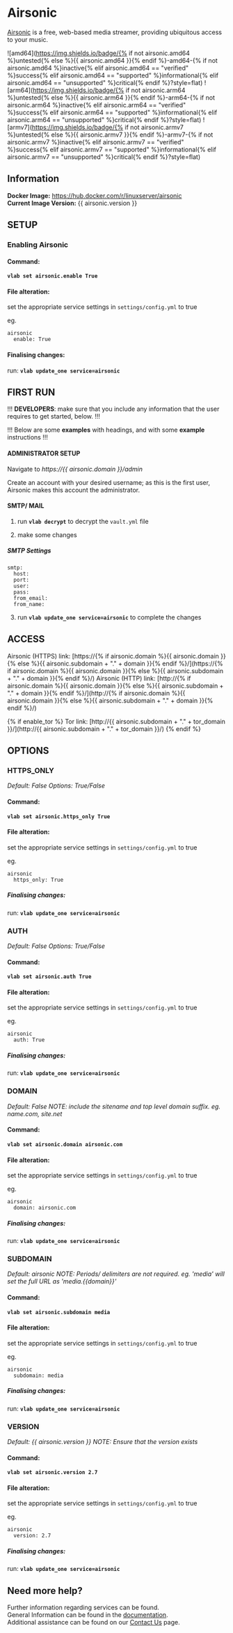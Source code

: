 # Airsonic

[Airsonic](https://airsonic.github.io/) is a free, web-based media streamer, providing ubiquitous access to your music.

![amd64](https://img.shields.io/badge/{% if not airsonic.amd64 %}untested{% else %}{{ airsonic.amd64 }}{% endif %}-amd64-{% if not airsonic.amd64 %}inactive{% elif airsonic.amd64 == "verified" %}success{% elif airsonic.amd64 == "supported" %}informational{% elif airsonic.amd64 == "unsupported" %}critical{% endif %}?style=flat)
![arm64](https://img.shields.io/badge/{% if not airsonic.arm64 %}untested{% else %}{{ airsonic.arm64 }}{% endif %}-arm64-{% if not airsonic.arm64 %}inactive{% elif airsonic.arm64 == "verified" %}success{% elif airsonic.arm64 == "supported" %}informational{% elif airsonic.arm64 == "unsupported" %}critical{% endif %}?style=flat)
![armv7](https://img.shields.io/badge/{% if not airsonic.armv7 %}untested{% else %}{{ airsonic.armv7 }}{% endif %}-armv7-{% if not airsonic.armv7 %}inactive{% elif airsonic.armv7 == "verified" %}success{% elif airsonic.armv7 == "supported" %}informational{% elif airsonic.armv7 == "unsupported" %}critical{% endif %}?style=flat)

## Information

**Docker Image:** https://hub.docker.com/r/linuxserver/airsonic  
**Current Image Version:** {{ airsonic.version }}

## SETUP

### Enabling Airsonic

#### Command:

**`vlab set airsonic.enable True`**

#### File alteration:

set the appropriate service settings in `settings/config.yml` to true

eg.
```
airsonic
  enable: True
```

#### Finalising changes:

run: **`vlab update_one service=airsonic`**

## FIRST RUN

!!! **DEVELOPERS**: make sure that you include any information that the user requires to get started, below. !!!

!!! Below are some **examples** with headings, and with some **example** instructions !!!

#### ADMINISTRATOR SETUP

Navigate to *https://{{ airsonic.domain }}/admin*

Create an account with your desired username; as this is the first user, Airsonic makes this account the administrator.

#### SMTP/ MAIL

1. run **`vlab decrypt`** to decrypt the `vault.yml` file

2. make some changes


##### SMTP Settings
```
smtp:
  host:
  port:
  user:
  pass:
  from_email:
  from_name:
```

3. run **`vlab update_one service=airsonic`** to complete the changes

## ACCESS

Airsonic (HTTPS) link: [https://{% if airsonic.domain %}{{ airsonic.domain }}{% else %}{{ airsonic.subdomain + "." + domain }}{% endif %}/](https://{% if airsonic.domain %}{{ airsonic.domain }}{% else %}{{ airsonic.subdomain + "." + domain }}{% endif %}/)
Airsonic (HTTP) link: [http://{% if airsonic.domain %}{{ airsonic.domain }}{% else %}{{ airsonic.subdomain + "." + domain }}{% endif %}/](http://{% if airsonic.domain %}{{ airsonic.domain }}{% else %}{{ airsonic.subdomain + "." + domain }}{% endif %}/)

{% if enable_tor %}
Tor link: [http://{{ airsonic.subdomain + "." + tor_domain }}/](http://{{ airsonic.subdomain + "." + tor_domain }}/)
{% endif %}

## OPTIONS

### HTTPS_ONLY
*Default: False*
*Options: True/False*

#### Command:

**`vlab set airsonic.https_only True`**

#### File alteration:

set the appropriate service settings in `settings/config.yml` to true

eg.
```
airsonic
  https_only: True
```

##### Finalising changes:

run: **`vlab update_one service=airsonic`**

### AUTH
*Default: False*
*Options: True/False*

#### Command:

**`vlab set airsonic.auth True`**

#### File alteration:

set the appropriate service settings in `settings/config.yml` to true

eg.
```
airsonic
  auth: True
```

##### Finalising changes:

run: **`vlab update_one service=airsonic`**

### DOMAIN
*Default: False*
*NOTE: include the sitename and top level domain suffix. eg. name.com, site.net*

#### Command:

**`vlab set airsonic.domain airsonic.com`**

#### File alteration:

set the appropriate service settings in `settings/config.yml` to true

eg.
```
airsonic
  domain: airsonic.com
```

##### Finalising changes:

run: **`vlab update_one service=airsonic`**

### SUBDOMAIN
*Default: airsonic*
*NOTE: Periods/ delimiters are not required. eg. 'media' will set the full URL as 'media.{{domain}}'*

#### Command:

**`vlab set airsonic.subdomain media`**

#### File alteration:

set the appropriate service settings in `settings/config.yml` to true

eg.
```
airsonic
  subdomain: media
```

##### Finalising changes:

run: **`vlab update_one service=airsonic`**

### VERSION
*Default: {{  airsonic.version  }}*
*NOTE: Ensure that the version exists*

#### Command:

**`vlab set airsonic.version 2.7`**

#### File alteration:

set the appropriate service settings in `settings/config.yml` to true

eg.
```
airsonic
  version: 2.7
```

##### Finalising changes:

run: **`vlab update_one service=airsonic`**

## Need more help?
Further information regarding services can be found. \
General Information can be found in the [documentation](https://docs.vivumlab.com). \
Additional assistance can be found on our [Contact Us](https://docs.vivumlab.com/Contact-us) page.
